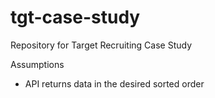 # tgt-case-study
Repository for Target Recruiting Case Study


Assumptions

- API returns data in the desired sorted order